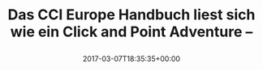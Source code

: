 ---
retweeted: false
source: <a href="https://about.twitter.com/products/tweetdeck" rel="nofollow">TweetDeck</a>
entities:
  user_mentions: []
  urls: []
  symbols: []
  media:
  - expanded_url: https://twitter.com/bascht/status/839182759209873408/photo/1
    indices:
    - '71'
    - '94'
    url: https://t.co/0V2iwb46rO
    media_url: http://pbs.twimg.com/media/C6VgP08WQAAnizT.jpg
    id_str: '839182730600529920'
    id: '839182730600529920'
    media_url_https: https://pbs.twimg.com/media/C6VgP08WQAAnizT.jpg
    sizes:
      medium:
        w: '821'
        h: '245'
        resize: fit
      large:
        w: '821'
        h: '245'
        resize: fit
      small:
        w: '680'
        h: '203'
        resize: fit
      thumb:
        w: '150'
        h: '150'
        resize: crop
    type: photo
    display_url: pic.twitter.com/0V2iwb46rO
  hashtags: []
display_text_range:
- '0'
- '94'
favorite_count: '3'
id_str: '839182759209873408'
truncated: false
retweet_count: '1'
id: '839182759209873408'
possibly_sensitive: false
created_at: Tue Mar 07 18:35:35 +0000 2017
favorited: false
full_text: Das CCI Europe Handbuch liest sich wie ein Click and Point Adventure –
lang: de
extended_entities:
  media:
  - expanded_url: https://twitter.com/bascht/status/839182759209873408/photo/1
    indices:
    - '71'
    - '94'
    url: https://t.co/0V2iwb46rO
    media_url: http://pbs.twimg.com/media/C6VgP08WQAAnizT.jpg
    id_str: '839182730600529920'
    id: '839182730600529920'
    media_url_https: https://pbs.twimg.com/media/C6VgP08WQAAnizT.jpg
    sizes:
      medium:
        w: '821'
        h: '245'
        resize: fit
      large:
        w: '821'
        h: '245'
        resize: fit
      small:
        w: '680'
        h: '203'
        resize: fit
      thumb:
        w: '150'
        h: '150'
        resize: crop
    type: photo
    display_url: pic.twitter.com/0V2iwb46rO
tags:
- pesos/twitter
date: '2017-03-07T18:35:35+00:00'
src: https://twitter.com/bascht/status/839182759209873408
original_url: https://twitter.com/bascht/status/839182759209873408
type: twitter_tweet
media_url: https://img.bascht.com/twitter/pbs.twimg.com/media/C6VgP08WQAAnizT.jpg
text: Das CCI Europe Handbuch liest sich wie ein Click and Point Adventure –
title: 'Das CCI Europe Handbuch liest sich wie ein Click and Point Adventure –

  '

---